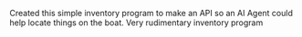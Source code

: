 Created this simple inventory program to make an API so an AI Agent could help locate things on the boat.  Very rudimentary inventory program
